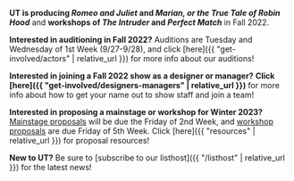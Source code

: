 **UT is producing *Romeo and Juliet* and *Marian, or the True Tale of Robin Hood*** and **workshops of *The Intruder* and *Perfect Match*** in Fall 2022.

**Interested in auditioning in Fall 2022?** Auditions are Tuesday and Wednesday of 1st Week (9/27-9/28), and click [here]({{ "get-involved/actors" | relative_url }}) for more info about our auditions!

**Interested in joining a Fall 2022 show as a designer or manager?** **Click [here]({{ "get-involved/designers-managers" | relative_url }})** for more info about how to get your name out to show staff and join a team!

**Interested in proposing a mainstage or workshop for Winter 2023?** [Mainstage proposals](https://bit.ly/Winter2023ProposalForm) will be due the Friday of 2nd Week, and [workshop proposals](https://bit.ly/Winter2023WorkshopProposalForm) are due Friday of 5th Week. Click [here]({{ "resources" | relative_url }}) for proposal resources!

**New to UT?** Be sure to [subscribe to our listhost]({{ "/listhost" | relative_url }}) for the latest news!